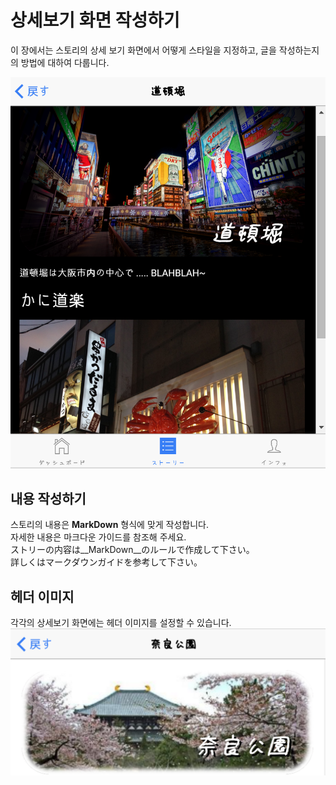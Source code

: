 상세보기 화면 작성하기
====

이 장에서는 스토리의 상세 보기 화면에서 어떻게 스타일을 지정하고, 글을 작성하는지의 방법에 대하여 다룹니다.  

![story](story.png)

내용 작성하기
----
스토리의 내용은 __MarkDown__ 형식에 맞게 작성합니다.
<br>
자세한 내용은 마크다운 가이드를 참조해 주세요.
<br>
ストリーの内容は__MarkDown__のルールで作成して下さい。<br>
詳しくはマークダウンガイドを参考して下さい。

헤더 이미지
----
각각의 상세보기 화면에는 헤더 이미지를 설정할 수 있습니다.
![header](header.png)
